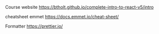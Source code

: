Course website https://btholt.github.io/complete-intro-to-react-v5/intro

cheatsheet emmet https://docs.emmet.io/cheat-sheet/

Formatter https://prettier.io/